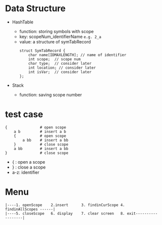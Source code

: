 # Data Structure
 + HashTable
    + function: storing symbols with scope
    + key: scopeNum_identifierName     `e.g. 2_a` 
    + value: a structure of symTabRecord 
        ```
        struct SymTabRecord {
            char name[IDMAXLENGTH]; // name of identifier
            int scope;  // scope num
            char type;  // consider later
            int location; // consider later
            int isVar;  // consider later
        };
        ```
    
 + Stack
    + function: saving scope number
     
 
# test case

```
{               # open scope 
    a b         # insert a b 
    {           # open scope
        a bb    # insert a bb
    }           # close scope
    a bb        # insert a bb
}               # close scope
```
+ { : open a scope
+ } : close a scope
+ a-z: identifier

# Menu

```
|----1. openScope    2.insert      3. findinCurScope 4. findinAllScopes ------|
|----5. closeScope   6. display    7. clear screen   8. exit------------------|
```


